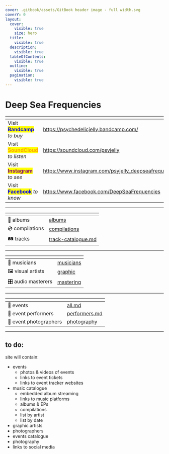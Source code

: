 ```yaml
---
cover: .gitbook/assets/GitBook header image - full width.svg
coverY: 0
layout:
  cover:
    visible: true
    size: hero
  title:
    visible: true
  description:
    visible: true
  tableOfContents:
    visible: true
  outline:
    visible: true
  pagination:
    visible: true
---
```


# Deep Sea Frequencies

<table data-card-size="large" data-view="cards"><thead><tr><th></th><th data-hidden data-card-target data-type="content-ref"></th></tr></thead><tbody><tr><td>Visit <mark style="color:blue;"><strong>Bandcamp</strong></mark> <em>to buy</em></td><td><a href="https://psychedelicjelly.bandcamp.com/">https://psychedelicjelly.bandcamp.com/</a></td></tr><tr><td>Visit <mark style="color:orange;"><strong>SoundCloud</strong></mark> <em>to listen</em></td><td><a href="https://soundcloud.com/psyjelly">https://soundcloud.com/psyjelly</a></td></tr><tr><td>Visit <mark style="color:purple;"><strong>Instagram</strong></mark> <em>to see</em></td><td><a href="https://www.instagram.com/psyjelly_deepseafrequencies/">https://www.instagram.com/psyjelly_deepseafrequencies/</a></td></tr><tr><td>Visit <mark style="color:blue;"><strong>Facebook</strong></mark> <em>to know</em></td><td><a href="https://www.facebook.com/DeepSeaFrequencies">https://www.facebook.com/DeepSeaFrequencies</a></td></tr></tbody></table>

***

<table data-view="cards"><thead><tr><th></th><th data-hidden data-card-target data-type="content-ref"></th></tr></thead><tbody><tr><td>💽 albums</td><td><a href="music/albums/">albums</a></td></tr><tr><td>💿 compilations</td><td><a href="music/compilations/">compilations</a></td></tr><tr><td>🛤️ tracks</td><td><a href="music/track-catalogue.md">track-catalogue.md</a></td></tr></tbody></table>

***

<table data-view="cards"><thead><tr><th></th><th data-hidden data-card-target data-type="content-ref"></th></tr></thead><tbody><tr><td>🎼 musicians</td><td><a href="artists/musicians/">musicians</a></td></tr><tr><td>🖼️ visual artists</td><td><a href="artists/graphic/">graphic</a></td></tr><tr><td>🎛️ audio masterers</td><td><a href="artists/mastering/">mastering</a></td></tr></tbody></table>

***

<table data-view="cards"><thead><tr><th></th><th data-hidden data-card-target data-type="content-ref"></th></tr></thead><tbody><tr><td>📅 events</td><td><a href="events/all.md">all.md</a></td></tr><tr><td>🤹 event performers</td><td><a href="events/performers.md">performers.md</a></td></tr><tr><td>📸 event photographers</td><td><a href="events/photography/">photography</a></td></tr></tbody></table>

***

## to do:

site will contain:

* events
  * photos & videos of events
  * links to event tickets
  * links to event tracker websites
* music catalogue
  * embedded album streaming
  * links to music platforms
  * albums & EPs
  * compilations
  * list by artist
  * list by date
* graphic artists
* photographers
* events catalogue
* photography
* links to social media

